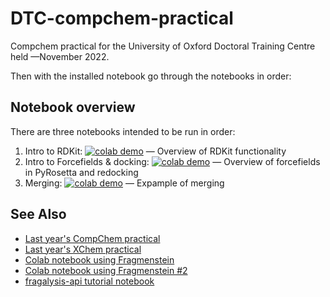 # DTC-compchem-practical
Compchem practical for the University of Oxford Doctoral Training Centre held —November 2022.

Then with the installed notebook go through the notebooks in order:

## Notebook overview

There are three notebooks intended to be run in order:

1. Intro to RDKit: [![colab demo](https://img.shields.io/badge/Run_RDKit_intro-f9ab00?logo=googlecolab)](https://colab.research.google.com/github/matteoferla/DTC-compchem-practical/blob/main/1-basics.ipynb) — Overview of RDKit functionality 
2. Intro to Forcefields & docking: [![colab demo](https://img.shields.io/badge/Run_Docking_intro-f9ab00?logo=googlecolab)](https://colab.research.google.com/github/matteoferla/DTC-compchem-practical/blob/main/2-redocking.ipynb) — Overview of forcefields in PyRosetta and redocking
3. Merging: [![colab demo](https://img.shields.io/badge/Run_RDKit_intro-f9ab00?logo=googlecolab)](https://colab.research.google.com/github/matteoferla/DTC-compchem-practical/blob/main/3-merging.ipynb) — Expample of merging

## See Also

* [Last year's CompChem practical](https://github.com/FBoyles/DTC_virtual_screening)
* [Last year's XChem practical](https://github.com/xchem/strucbio_practical)
* [Colab notebook using Fragmenstein](https://colab.research.google.com/github/matteoferla/Fragmenstein/blob/master/colab_fragmenstein.ipynb)
* [Colab notebook using Fragmenstein #2](https://colab.research.google.com/github/matteoferla/Fragmenstein/blob/master/colab_playground.ipynb)
* [fragalysis-api tutorial notebook](https://github.com/xchem/fragalysis-api/blob/master/Tutorials.ipynb)


